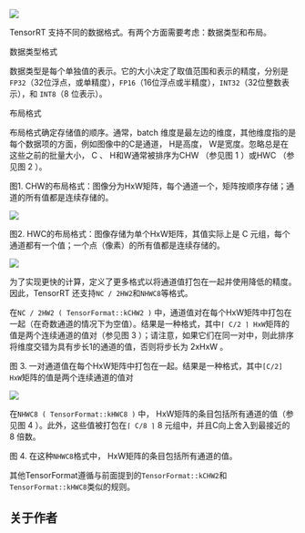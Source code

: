 ﻿![](https://developer-blogs.nvidia.com/zh-cn-blog/wp-content/uploads/sites/2/2022/05/cuda-image-16x9-1-1.jpg)

TensorRT 支持不同的数据格式。有两个方面需要考虑：数据类型和布局。

数据类型格式

数据类型是每个单独值的表示。它的大小决定了取值范围和表示的精度，分别是`FP32`（32位浮点，或单精度），`FP16`（16位浮点或半精度），`INT32`（32位整数表示），和 `INT8`（8 位表示）。

布局格式

布局格式确定存储值的顺序。通常，batch 维度是最左边的维度，其他维度指的是每个数据项的方面，例如图像中的C是通道， H是高度， W是宽度。忽略总是在这些之前的批量大小， C 、 H和W通常被排序为CHW （参见图 1 ）或HWC （参见图 2 ）。

图1. CHW的布局格式：图像分为HxW矩阵，每个通道一个，矩阵按顺序存储；通道的所有值都是连续存储的。

[![](https://github.com/HeKun-NVIDIA/TensorRT-Developer_Guide_in_Chinese/raw/main/16.TensorRT%E7%9A%84%E6%95%B0%E6%8D%AE%E6%A0%BC%E5%BC%8F%E5%AE%9A%E4%B9%89%E8%AF%A6%E8%A7%A3/fig1.png)](https://github.com/HeKun-NVIDIA/TensorRT-Developer_Guide_in_Chinese/blob/main/16.TensorRT%E7%9A%84%E6%95%B0%E6%8D%AE%E6%A0%BC%E5%BC%8F%E5%AE%9A%E4%B9%89%E8%AF%A6%E8%A7%A3/fig1.png)

图2. HWC的布局格式：图像存储为单个HxW矩阵，其值实际上是 C 元组，每个通道都有一个值；一个点（像素）的所有值都是连续存储的。

[![](https://github.com/HeKun-NVIDIA/TensorRT-Developer_Guide_in_Chinese/raw/main/16.TensorRT%E7%9A%84%E6%95%B0%E6%8D%AE%E6%A0%BC%E5%BC%8F%E5%AE%9A%E4%B9%89%E8%AF%A6%E8%A7%A3/fig2.png)](https://github.com/HeKun-NVIDIA/TensorRT-Developer_Guide_in_Chinese/blob/main/16.TensorRT%E7%9A%84%E6%95%B0%E6%8D%AE%E6%A0%BC%E5%BC%8F%E5%AE%9A%E4%B9%89%E8%AF%A6%E8%A7%A3/fig2.png)

为了实现更快的计算，定义了更多格式以将通道值打包在一起并使用降低的精度。因此，TensorRT 还支持`NC / 2HW2`和`NHWC8`等格式。

在`NC / 2HW2 ( TensorFormat::kCHW2 )` 中，通道值对在每个HxW矩阵中打包在一起（在奇数通道的情况下为空值）。结果是一种格式，其中`⌈ C/2 ⌉ HxW`矩阵的值是两个连续通道的值对（参见图 3 ）；请注意，如果它们在同一对中，则此排序将维度交错为具有步长1的通道的值，否则将步长为 2xHxW 。

图 3. 一对通道值在每个HxW矩阵中打包在一起。结果是一种格式，其中`[C/2] HxW`矩阵的值是两个连续通道的值对

[![](https://github.com/HeKun-NVIDIA/TensorRT-Developer_Guide_in_Chinese/raw/main/16.TensorRT%E7%9A%84%E6%95%B0%E6%8D%AE%E6%A0%BC%E5%BC%8F%E5%AE%9A%E4%B9%89%E8%AF%A6%E8%A7%A3/fig3.png)](https://github.com/HeKun-NVIDIA/TensorRT-Developer_Guide_in_Chinese/blob/main/16.TensorRT%E7%9A%84%E6%95%B0%E6%8D%AE%E6%A0%BC%E5%BC%8F%E5%AE%9A%E4%B9%89%E8%AF%A6%E8%A7%A3/fig3.png)

在`NHWC8 ( TensorFormat::kHWC8 )` 中， HxW矩阵的条目包括所有通道的值（参见图 4 ）。此外，这些值被打包在`⌈ C/8 ⌉` 8 元组中，并且C向上舍入到最接近的 8 倍数。

图 4. 在这种`NHWC8`格式中， HxW矩阵的条目包括所有通道的值。 [](https://github.com/HeKun-NVIDIA/TensorRT-Developer_Guide_in_Chinese/blob/main/16.TensorRT%E7%9A%84%E6%95%B0%E6%8D%AE%E6%A0%BC%E5%BC%8F%E5%AE%9A%E4%B9%89%E8%AF%A6%E8%A7%A3/fig4.png)

其他TensorFormat遵循与前面提到的`TensorFormat::kCHW2`和`TensorFormat::kHWC8`类似的规则。

## 关于作者